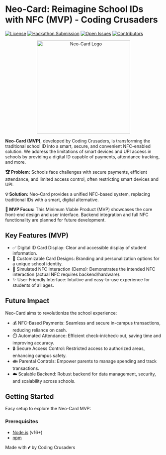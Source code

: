 # Neo-Card: Reimagine School IDs with NFC (MVP) - Coding Crusaders

[![License](https://img.shields.io/badge/License-MIT-yellow.svg)](https://opensource.org/licenses/MIT)
[![Hackathon Submission](https://img.shields.io/badge/Hackathon-Submission-brightgreen)](https://github.com/LakshChhabra248/Neo-Card)
[![Open Issues](https://img.shields.io/github/issues/LakshChhabra248/Neo-Card)](https://github.com/LakshChhabra248/Neo-Card/issues)
[![Contributors](https://img.shields.io/github/contributors/LakshChhabra248/Neo-Card)](https://github.com/LakshChhabra248/Neo-Card/graphs/contributors)

<p align="center">
  <img src="https://i.imgur.com/YOUR_IMAGE_HERE.png" alt="Neo-Card Logo" width="300"/>
</p>

**Neo-Card (MVP)**, developed by Coding Crusaders, is transforming the traditional school ID into a smart, secure, and convenient NFC-enabled solution. We address the limitations of smart devices and UPI access in schools by providing a digital ID capable of payments, attendance tracking, and more.

**🏆 Problem:**  Schools face challenges with secure payments, efficient attendance, and limited access control, often restricting smart devices and UPI.

**💡 Solution:** Neo-Card provides a unified NFC-based system, replacing traditional IDs with a smart, digital alternative.

**🚀 MVP Focus:**  This Minimum Viable Product (MVP) showcases the core front-end design and user interface.  Backend integration and full NFC functionality are planned for future development.

## Key Features (MVP)

*   ✅ Digital ID Card Display: Clear and accessible display of student information.
*   🎨 Customizable Card Designs:  Branding and personalization options for a unique school identity.
*   📱 Simulated NFC Interaction (Demo): Demonstrates the intended NFC interaction (actual NFC requires backend/hardware).
*   ✨ User-Friendly Interface:  Intuitive and easy-to-use experience for students of all ages.

## Future Impact

Neo-Card aims to revolutionize the school experience:

*   💰 NFC-Based Payments: Seamless and secure in-campus transactions, reducing reliance on cash.
*   ⏱️ Automated Attendance:  Efficient check-in/check-out, saving time and improving accuracy.
*   🔒 Secure Access Control:  Restricted access to authorized areas, enhancing campus safety.
*   👪 Parental Controls:  Empower parents to manage spending and track transactions.
*   ☁️ Scalable Backend:  Robust backend for data management, security, and scalability across schools.

## Getting Started

Easy setup to explore the Neo-Card MVP:

### Prerequisites

*   [Node.js](https://nodejs.org/en/download/) (v16+)
*   [npm](https://www.npmjs.com/get-npm)


Made with 💕 by Coding Crusaders

